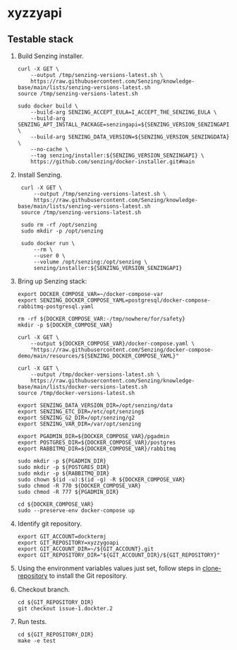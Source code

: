 # xyzzyapi

## Testable stack

1. Build Senzing installer.

    ```console
    curl -X GET \
        --output /tmp/senzing-versions-latest.sh \
        https://raw.githubusercontent.com/Senzing/knowledge-base/main/lists/senzing-versions-latest.sh
    source /tmp/senzing-versions-latest.sh

    sudo docker build \
        --build-arg SENZING_ACCEPT_EULA=I_ACCEPT_THE_SENZING_EULA \
        --build-arg SENZING_APT_INSTALL_PACKAGE=senzingapi=${SENZING_VERSION_SENZINGAPI_BUILD} \
        --build-arg SENZING_DATA_VERSION=${SENZING_VERSION_SENZINGDATA} \
        --no-cache \
        --tag senzing/installer:${SENZING_VERSION_SENZINGAPI} \
        https://github.com/senzing/docker-installer.git#main
    ```

1. Install Senzing.

   ```console
    curl -X GET \
        --output /tmp/senzing-versions-latest.sh \
        https://raw.githubusercontent.com/Senzing/knowledge-base/main/lists/senzing-versions-latest.sh
    source /tmp/senzing-versions-latest.sh

    sudo rm -rf /opt/senzing
    sudo mkdir -p /opt/senzing

    sudo docker run \
        --rm \
        --user 0 \
        --volume /opt/senzing:/opt/senzing \
        senzing/installer:${SENZING_VERSION_SENZINGAPI}
   ```

1. Bring up Senzing stack:

    ```console
    export DOCKER_COMPOSE_VAR=~/docker-compose-var
    export SENZING_DOCKER_COMPOSE_YAML=postgresql/docker-compose-rabbitmq-postgresql.yaml

    rm -rf ${DOCKER_COMPOSE_VAR:-/tmp/nowhere/for/safety}
    mkdir -p ${DOCKER_COMPOSE_VAR}

    curl -X GET \
        --output ${DOCKER_COMPOSE_VAR}/docker-compose.yaml \
        "https://raw.githubusercontent.com/Senzing/docker-compose-demo/main/resources/${SENZING_DOCKER_COMPOSE_YAML}"

    curl -X GET \
        --output /tmp/docker-versions-latest.sh \
        https://raw.githubusercontent.com/Senzing/knowledge-base/main/lists/docker-versions-latest.sh
    source /tmp/docker-versions-latest.sh

    export SENZING_DATA_VERSION_DIR=/opt/senzing/data
    export SENZING_ETC_DIR=/etc/opt/senzing$
    export SENZING_G2_DIR=/opt/senzing/g2
    export SENZING_VAR_DIR=/var/opt/senzing

    export PGADMIN_DIR=${DOCKER_COMPOSE_VAR}/pgadmin
    export POSTGRES_DIR=${DOCKER_COMPOSE_VAR}/postgres
    export RABBITMQ_DIR=${DOCKER_COMPOSE_VAR}/rabbitmq

    sudo mkdir -p ${PGADMIN_DIR}
    sudo mkdir -p ${POSTGRES_DIR}
    sudo mkdir -p ${RABBITMQ_DIR}
    sudo chown $(id -u):$(id -g) -R ${DOCKER_COMPOSE_VAR}
    sudo chmod -R 770 ${DOCKER_COMPOSE_VAR}
    sudo chmod -R 777 ${PGADMIN_DIR}

    cd ${DOCKER_COMPOSE_VAR}
    sudo --preserve-env docker-compose up
    ```

1. Identify git repository.

    ```console
    export GIT_ACCOUNT=docktermj
    export GIT_REPOSITORY=xyzzygoapi
    export GIT_ACCOUNT_DIR=~/${GIT_ACCOUNT}.git
    export GIT_REPOSITORY_DIR="${GIT_ACCOUNT_DIR}/${GIT_REPOSITORY}"
    ```

1. Using the environment variables values just set, follow steps in
   [clone-repository](https://github.com/Senzing/knowledge-base/blob/main/HOWTO/clone-repository.md) to install the Git repository.
1. Checkout branch.

    ```console
    cd ${GIT_REPOSITORY_DIR}
    git checkout issue-1.dockter.2
    ```

1. Run tests.

    ```console
    cd ${GIT_REPOSITORY_DIR}
    make -e test
    ```

